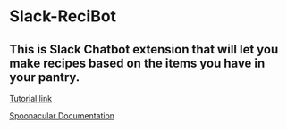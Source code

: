 # Slack-ReciBot

## This is Slack Chatbot extension that will let you make recipes based on the items you have in your pantry.

[Tutorial link](https://medium.com/ibm-watson/how-to-build-a-recipe-slack-bot-using-watson-conversation-and-spoonacular-api-487eacaf01d4)

[Spoonacular Documentation](https://spoonacular.com/food-api/docs)


